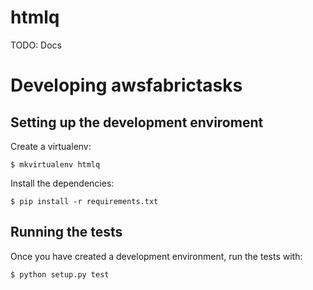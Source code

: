 # htmlq
TODO: Docs

# Developing awsfabrictasks

## Setting up the development enviroment
Create a virtualenv:

    $ mkvirtualenv htmlq

Install the dependencies:

    $ pip install -r requirements.txt


## Running the tests
Once you have created a development environment, run the tests with:

    $ python setup.py test
